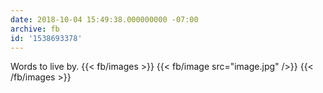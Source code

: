 ```yaml
---
date: 2018-10-04 15:49:38.000000000 -07:00
archive: fb
id: '1538693378'
---
```


Words to live by.
{{< fb/images >}}
{{< fb/image src="image.jpg" />}}
{{< /fb/images >}}
